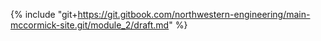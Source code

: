 {% include "git+https://git.gitbook.com/northwestern-engineering/main-mccormick-site.git/module_2/draft.md" %}

